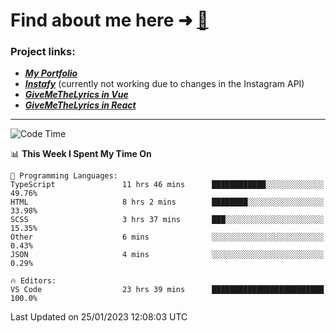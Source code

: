 # Find about me here ➜ [🧑](https://pauabella.dev)

### Project links:
- ***[My Portfolio](https://pauabella.dev)***
- ***[Instafy](https://instafy.me)*** (currently not working due to changes in the Instagram API)
- ***[GiveMeTheLyrics in Vue](https://lyrics.pauabella.dev)***
- ***[GiveMeTheLyrics in React](https://pauabella.dev/GiveMeTheLyrics)***

---
<!--START_SECTION:waka-->
![Code Time](http://img.shields.io/badge/Code%20Time-1%2C819%20hrs%2029%20mins-blue)

📊 **This Week I Spent My Time On** 

```text
💬 Programming Languages: 
TypeScript               11 hrs 46 mins      ████████████░░░░░░░░░░░░░   49.76% 
HTML                     8 hrs 2 mins        ████████░░░░░░░░░░░░░░░░░   33.98% 
SCSS                     3 hrs 37 mins       ███░░░░░░░░░░░░░░░░░░░░░░   15.35% 
Other                    6 mins              ░░░░░░░░░░░░░░░░░░░░░░░░░   0.43% 
JSON                     4 mins              ░░░░░░░░░░░░░░░░░░░░░░░░░   0.29%

🔥 Editors: 
VS Code                  23 hrs 39 mins      █████████████████████████   100.0%

```


 Last Updated on 25/01/2023 12:08:03 UTC
<!--END_SECTION:waka-->
